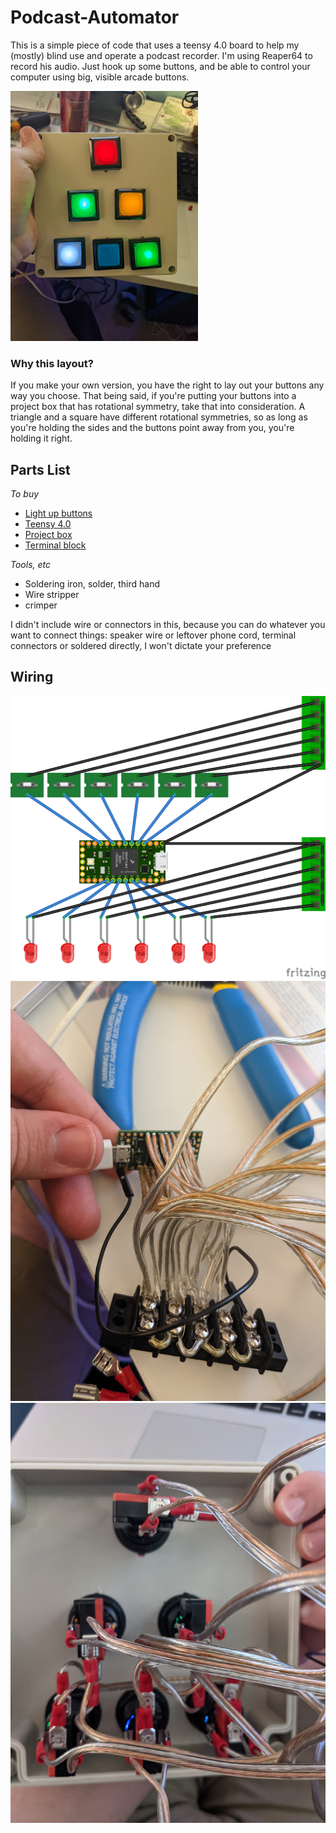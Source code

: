 # Podcast-Automator

This is a simple piece of code that uses a teensy 4.0 board to help my (mostly) blind use and operate a podcast recorder. I'm using Reaper64 to record his audio. Just hook up some buttons, and be able to control your computer using big, visible arcade buttons. 

<img src="https://raw.githubusercontent.com/ntatko/Podcast-Automator/main/docs/wiring_button_face.jpg" width="300" />

### Why this layout?

If you make your own version, you have the right to lay out your buttons any way you choose. That being said, if you're putting your buttons into a project box that has rotational symmetry, take that into consideration. A triangle and a square have different rotational symmetries, so as long as you're holding the sides and the buttons point away from you, you're holding it right.

## Parts List

*To buy*
* [Light up buttons](https://www.amazon.com/gp/product/B06XBLH25X/ref=ppx_yo_dt_b_search_asin_title?ie=UTF8&psc=1)
* [Teensy 4.0](https://www.amazon.com/PJRC-Teensy-4-0-Without-pins/dp/B07W5J3WNH/ref=sr_1_2?dchild=1&keywords=teensy+4.0&qid=1606692355&sr=8-2)
* [Project box](https://www.amazon.com/gp/product/B083HSD9HZ/ref=ppx_yo_dt_b_asin_title_o00_s00?ie=UTF8&psc=1)
* [Terminal block](https://www.amazon.com/gp/product/B076BR7RSH/ref=ppx_yo_dt_b_search_asin_title?ie=UTF8&psc=1)

*Tools, etc*
* Soldering iron, solder, third hand
* Wire stripper
* crimper

I didn't include wire or connectors in this, because you can do whatever you want to connect things: speaker wire or leftover phone cord, terminal connectors or soldered directly, I won't dictate your preference


## Wiring

<img alt="simple fritzing wiring diagram" src="https://raw.githubusercontent.com/ntatko/Podcast-Automator/main/docs/fritzing_drawing.png" width="600"/>
<img alt"teensy and terminal block" src="https://raw.githubusercontent.com/ntatko/Podcast-Automator/main/docs/wiring_terminal_block.jpg" width="600"/>
<img atl="back of buttons" src="https://raw.githubusercontent.com/ntatko/Podcast-Automator/main/docs/wiring_buttons.jpg" width="600"/>

